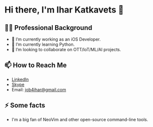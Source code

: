 # Hi there, I'm Ihar Katkavets 👋

## 👨‍💻 Professional Background
- 💼 I’m currently working as an iOS Developer.
- 🌱 I’m currently learning Python.
- 👯 I’m looking to collaborate on OTT/IoT/ML/AI projects.

## 📫 How to Reach Me
- [LinkedIn](https://www.linkedin.com/in/iharkatkavets)
- [Skype](https://join.skype.com/invite/cpKHDPyZysUE)
- Email: job4ihar@gmail.com

## ⚡ Some facts
- I'm a big fan of NeoVim and other open-source command-line tools.


